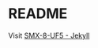 # README

Visit [SMX-8-UF5 - Jekyll](https://docs.google.com/document/d/1KOcQPkRwQwTsa7ZhmilclG2iAbm2pbdClqivFMHZF_Y/edit?usp=sharing)


